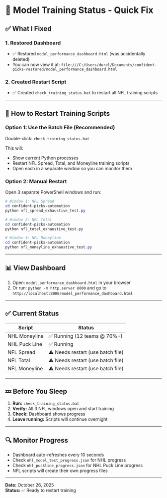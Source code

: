 # 🔧 Model Training Status - Quick Fix

## ✅ **What I Fixed**

### 1. **Restored Dashboard**
- ✅ Restored `model_performance_dashboard.html` (was accidentally deleted)
- You can now view it at: `file:///C:/Users/durel/Documents/confident-picks-restored/model_performance_dashboard.html`

### 2. **Created Restart Script**
- ✅ Created `check_training_status.bat` to restart all NFL training scripts

---

## 🚀 **How to Restart Training Scripts**

### **Option 1: Use the Batch File (Recommended)**

Double-click: `check_training_status.bat`

This will:
- Show current Python processes
- Restart NFL Spread, Total, and Moneyline training scripts
- Open each in a separate window so you can monitor them

### **Option 2: Manual Restart**

Open 3 separate PowerShell windows and run:

```powershell
# Window 1: NFL Spread
cd confident-picks-automation
python nfl_spread_exhaustive_test.py

# Window 2: NFL Total
cd confident-picks-automation
python nfl_total_exhaustive_test.py

# Window 3: NFL Moneyline
cd confident-picks-automation
python nfl_moneyline_exhaustive_test.py
```

---

## 📊 **View Dashboard**

1. Open: `model_performance_dashboard.html` in your browser
2. Or run: `python -m http.server 8000` and go to `http://localhost:8000/model_performance_dashboard.html`

---

## ✅ **Current Status**

| Script | Status |
|--------|--------|
| NHL Moneyline | ✅ Running (12 teams @ 70%+) |
| NHL Puck Line | ✅ Running |
| NFL Spread | ⚠️ Needs restart (use batch file) |
| NFL Total | ⚠️ Needs restart (use batch file) |
| NFL Moneyline | ⚠️ Needs restart (use batch file) |

---

## 💤 **Before You Sleep**

1. **Run:** `check_training_status.bat`
2. **Verify:** All 3 NFL windows open and start training
3. **Check:** Dashboard shows progress
4. **Leave running:** Scripts will continue overnight

---

## 🔍 **Monitor Progress**

- Dashboard auto-refreshes every 10 seconds
- Check `nhl_model_test_progress.json` for NHL progress
- Check `nhl_puckline_progress.json` for NHL Puck Line progress
- NFL scripts will create their own progress files

---

**Date:** October 26, 2025  
**Status:** ✅ Ready to restart training

